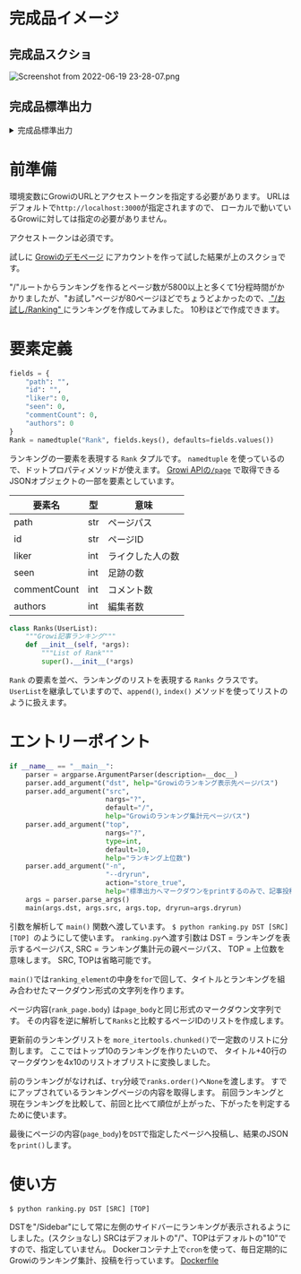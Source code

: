 # 完成品イメージ

## 完成品スクショ

![Screenshot from 2022-06-19 23-28-07.png](https://qiita-image-store.s3.ap-northeast-1.amazonaws.com/0/113494/b14b766c-b28b-8f58-58f9-7867834188f6.png)

## 完成品標準出力

<details><summary>完成品標準出力</summary>

```markdown
# :heart:ライクが多いランキングトップ10

1. :arrow_right: [/お試し](https://demo.growi.org/5ee0e945ac9357004883964d) :heart:2 :footprints:17 :speech_balloon:0 :pencil2:2
2. :arrow_right: [/お試し/改善](https://demo.growi.org/5f0d697a7cec480048dba270) :heart:2 :footprints:6 :speech_balloon:1 :pencil2:1
3. :arrow_upper_right: [/お試し1/はじめてのページ777](https://demo.growi.org/62b03e339f17db565044b295) :heart:1 :footprints:1 :speech_balloon:1 :pencil2:1
4. :arrow_upper_right: [/お試し/Ranking](https://demo.growi.org/62acf2940b8a39f163ef243d) :heart:1 :footprints:1 :speech_balloon:0 :pencil2:1
5. :arrow_upper_right: [/お試し/はじめてのページ/入れ子のページ](https://demo.growi.org/6281d16d6fa435d7f5925b6c) :heart:1 :footprints:3 :speech_balloon:0 :pencil2:1
6. :arrow_upper_right: [/お試し/はじめてのページkeeeeeeesuke99/入れ子ページ](https://demo.growi.org/6138b7cc285c8c000c142683) :heart:1 :footprints:3 :speech_balloon:0 :pencil2:1
7. :arrow_upper_right: [/お試し/はじめてのページ8](https://demo.growi.org/60a37ca862e1c30049ddf60b) :heart:1 :footprints:3 :speech_balloon:1 :pencil2:1
8. :arrow_upper_right: [/お試し/はじめてのページ10](https://demo.growi.org/607d9616e73c630049b23776) :heart:1 :footprints:4 :speech_balloon:0 :pencil2:1
9. :arrow_upper_right: [/お試し/はじめてのページぽい/入れ子のページぽい](https://demo.growi.org/607547fa4101e20049da2993) :heart:1 :footprints:2 :speech_balloon:0 :pencil2:1
10. :new: [/お試し/はじめてのページ3](https://demo.growi.org/5fca12dbc5c66700485f1ed4) :heart:1 :footprints:3 :speech_balloon:0 :pencil2:1

# :footprints:足跡が多いランキングトップ10

1. :arrow_right: [/お試し](https://demo.growi.org/5ee0e945ac9357004883964d) :heart:2 :footprints:17 :speech_balloon:0 :pencil2:2
2. :arrow_right: [/お試しです/はじめてのページ](https://demo.growi.org/5db14ee94dc19b0044efe9ea) :heart:0 :footprints:11 :speech_balloon:0 :pencil2:1
3. :arrow_right: [/お試し/改善](https://demo.growi.org/5f0d697a7cec480048dba270) :heart:2 :footprints:6 :speech_balloon:1 :pencil2:1
4. :arrow_right: [/お試しです/はじめてのページ/入れ子のページ](https://demo.growi.org/5db1507c4dc19b0044efe9ef) :heart:0 :footprints:6 :speech_balloon:0 :pencil2:1
5. :arrow_right: [/お試しa/はじめてのページ/おりたたみ](https://demo.growi.org/62148d1287b16dd2e145e757) :heart:0 :footprints:5 :speech_balloon:0 :pencil2:1
6. :arrow_right: [/お試しa/はじめてのページ/入れ子のページ](https://demo.growi.org/62148abc87b16dd2e145e04f) :heart:0 :footprints:5 :speech_balloon:0 :pencil2:1
7. :arrow_right: [/お試し/改善/タグの関係_blockdiag](https://demo.growi.org/5f0e826405904e00485a210a) :heart:0 :footprints:5 :speech_balloon:0 :pencil2:1
8. :arrow_right: [/お試し/改善/入れ子のページ](https://demo.growi.org/5f0d69c87cec480048dba273) :heart:0 :footprints:5 :speech_balloon:0 :pencil2:1
9. :arrow_right: [/お試し/はじめてのページ10](https://demo.growi.org/607d9616e73c630049b23776) :heart:1 :footprints:4 :speech_balloon:0 :pencil2:1
10. :arrow_right: [/お試しです](https://demo.growi.org/5c6b517016763b003f629b9f) :heart:0 :footprints:4 :speech_balloon:0 :pencil2:2

# :speech_balloon:コメントが多いランキングトップ10

1. :arrow_right: [/お試し/改善](https://demo.growi.org/5f0d697a7cec480048dba270) :heart:2 :footprints:6 :speech_balloon:1 :pencil2:1
2. :arrow_right: [/お試し/改善/タグの関係_draw.io](https://demo.growi.org/5f0d6deb7cec480048dba27f) :heart:0 :footprints:4 :speech_balloon:1 :pencil2:1
3. :arrow_right: [/お試し/はじめてのページ8](https://demo.growi.org/60a37ca862e1c30049ddf60b) :heart:1 :footprints:3 :speech_balloon:1 :pencil2:1
4. :arrow_right: [/お試し2/はじめてのページ](https://demo.growi.org/5e2ced5688ba150043d9b4e1) :heart:0 :footprints:3 :speech_balloon:1 :pencil2:1
5. :arrow_right: [/お試し/改善/A1](https://demo.growi.org/5f0d6cea7cec480048dba279) :heart:0 :footprints:2 :speech_balloon:1 :pencil2:1
6. :arrow_right: [/お試しです/初めてのページ/入れ子のページ](https://demo.growi.org/5e0421bf88ba150043d9b35b) :heart:0 :footprints:2 :speech_balloon:1 :pencil2:1
7. :arrow_upper_right: [/お試し1/はじめてのページ777](https://demo.growi.org/62b03e339f17db565044b295) :heart:1 :footprints:1 :speech_balloon:1 :pencil2:1
8. :arrow_upper_right: [/お試し](https://demo.growi.org/5ee0e945ac9357004883964d) :heart:2 :footprints:17 :speech_balloon:0 :pencil2:2
9. :arrow_upper_right: [/お試しです/はじめてのページ](https://demo.growi.org/5db14ee94dc19b0044efe9ea) :heart:0 :footprints:11 :speech_balloon:0 :pencil2:1
10. :new: [/お試しです/はじめてのページ/入れ子のページ](https://demo.growi.org/5db1507c4dc19b0044efe9ef) :heart:0 :footprints:6 :speech_balloon:0 :pencil2:1

# :pencil2:編集者が多いランキングトップ10

1. :arrow_right: [/お試し](https://demo.growi.org/5ee0e945ac9357004883964d) :heart:2 :footprints:17 :speech_balloon:0 :pencil2:2
2. :arrow_right: [/お試しです](https://demo.growi.org/5c6b517016763b003f629b9f) :heart:0 :footprints:4 :speech_balloon:0 :pencil2:2
3. :arrow_right: [/お試し/改善](https://demo.growi.org/5f0d697a7cec480048dba270) :heart:2 :footprints:6 :speech_balloon:1 :pencil2:1
4. :arrow_right: [/お試し/改善/タグの関係_draw.io](https://demo.growi.org/5f0d6deb7cec480048dba27f) :heart:0 :footprints:4 :speech_balloon:1 :pencil2:1
5. :arrow_right: [/お試し/はじめてのページ8](https://demo.growi.org/60a37ca862e1c30049ddf60b) :heart:1 :footprints:3 :speech_balloon:1 :pencil2:1
6. :arrow_right: [/お試し2/はじめてのページ](https://demo.growi.org/5e2ced5688ba150043d9b4e1) :heart:0 :footprints:3 :speech_balloon:1 :pencil2:1
7. :arrow_right: [/お試し/改善/A1](https://demo.growi.org/5f0d6cea7cec480048dba279) :heart:0 :footprints:2 :speech_balloon:1 :pencil2:1
8. :arrow_right: [/お試しです/初めてのページ/入れ子のページ](https://demo.growi.org/5e0421bf88ba150043d9b35b) :heart:0 :footprints:2 :speech_balloon:1 :pencil2:1
9. :arrow_upper_right: [/お試し1/はじめてのページ777](https://demo.growi.org/62b03e339f17db565044b295) :heart:1 :footprints:1 :speech_balloon:1 :pencil2:1
10. :new: [/お試しです/はじめてのページ](https://demo.growi.org/5db14ee94dc19b0044efe9ea) :heart:0 :footprints:11 :speech_balloon:0 :pencil2:1
```

</details>

# 前準備
環境変数にGrowiのURLとアクセストークンを指定する必要があります。
URLはデフォルトで`http://localhost:3000`が指定されますので、
ローカルで動いているGrowiに対しては指定の必要がありません。

アクセストークンは必須です。

試しに [Growiのデモページ](https://demo.growi.org/5c9403b8ef06c40058a243e8) にアカウントを作って試した結果が上のスクショです。

"/"ルートからランキングを作るとページ数が5800以上と多くて1分程時間がかかりましたが、"お試し"ページが80ページほどでちょうどよかったので、[ "/お試し/Ranking" ](https://demo.growi.org/62acf2940b8a39f163ef243d)にランキングを作成してみました。 10秒ほどで作成できます。


# 要素定義

```python
fields = {
    "path": "",
    "id": "",
    "liker": 0,
    "seen": 0,
    "commentCount": 0,
    "authors": 0
}
Rank = namedtuple("Rank", fields.keys(), defaults=fields.values())
```

ランキングの一要素を表現する `Rank` タプルです。
`namedtuple` を使っているので、ドットプロパティメソッドが使えます。
[Growi APIの`/page`](https://docs.growi.org/redoc.html#operation/getPage) で取得できるJSONオブジェクトの一部を要素としています。

|要素名|  型 | 意味 |
|----|------|-------|
|path|  str | ページパス |
|id|  str | ページID |
|liker|  int | ライクした人の数 |
|seen|  int | 足跡の数 |
|commentCount|  int | コメント数 |
|authors|  int | 編集者数 |


```python
class Ranks(UserList):
    """Growi記事ランキング"""
    def __init__(self, *args):
        """List of Rank"""
        super().__init__(*args)
```

`Rank` の要素を並べ、ランキングのリストを表現する `Ranks` クラスです。
`UserList`を継承していますので、`append()`, `index()` メソッドを使ってリストのように扱えます。


# エントリーポイント

```python
if __name__ == "__main__":
    parser = argparse.ArgumentParser(description=__doc__)
    parser.add_argument("dst", help="Growiのランキング表示先ページパス")
    parser.add_argument("src",
                        nargs="?",
                        default="/",
                        help="Growiのランキング集計元ページパス")
    parser.add_argument("top",
                        nargs="?",
                        type=int,
                        default=10,
                        help="ランキング上位数")
    parser.add_argument("-n",
                        "--dryrun",
                        action="store_true",
                        help="標準出力へマークダウンをprintするのみで、記事投稿しない。")
    args = parser.parse_args()
    main(args.dst, args.src, args.top, dryrun=args.dryrun)
```

引数を解析して `main()` 関数へ渡しています。
`$ python ranking.py DST [SRC] [TOP] `のようにして使います。
`ranking.py`へ渡す引数は DST = ランキングを表示するページパス, SRC = ランキング集計元の親ページパス、 TOP = 上位数を意味します。
SRC, TOPは省略可能です。

`main()`では`ranking_element`の中身を`for`で回して、タイトルとランキングを組み合わせたマークダウン形式の文字列を作ります。

ページ内容(`rank_page.body`) は`page_body`と同じ形式のマークダウン文字列です。
その内容を逆に解析して`Ranks`と比較するページIDのリストを作成します。

更新前のランキングリストを `more_itertools.chunked()`で一定数のリストに分割します。
ここではトップ10のランキングを作りたいので、
タイトル+40行のマークダウンを4x10のリストオブリストに変換しました。

前のランキングがなければ、`try`分岐で`ranks.order()`へ`None`を渡します。
すでにアップされているランキングページの内容を取得します。
前回ランキングと現在ランキングを比較して、前回と比べて順位が上がった、下がったを判定するために使います。


最後にページの内容(`page_body`)を`DST`で指定したページへ投稿し、結果のJSONを`print()`します。


# 使い方

```shell-session
$ python ranking.py DST [SRC] [TOP]
```

DSTを"/Sidebar"にして常に左側のサイドバーにランキングが表示されるようにしました。(スクショなし)
SRCはデフォルトの"/"、TOPはデフォルトの"10"ですので、指定していません。
Dockerコンテナ上で`cron`を使って、毎日定期的にGrowiのランキング集計、投稿を行っています。
[Dockerfile](https://github.com/u1and0/growi_tools/blob/master/Dockerfile)
